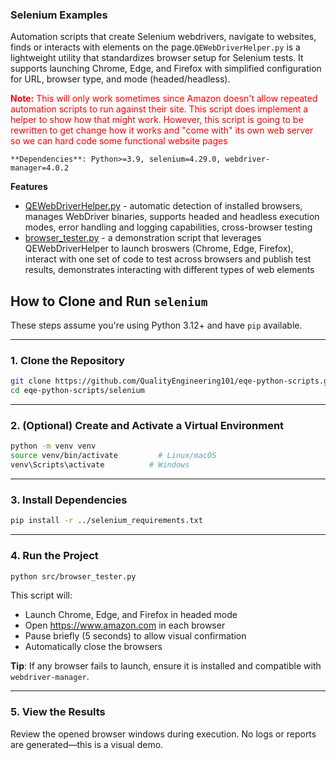 ### Selenium Examples

Automation scripts that create Selenium webdrivers, navigate to websites, finds or interacts with elements on the page.`QEWebDriverHelper.py` is a lightweight utility that standardizes browser setup for Selenium tests. It supports launching Chrome, Edge, and Firefox with simplified configuration for URL, browser type, and mode (headed/headless).

<font color="red"><strong>Note:</strong> This will only work sometimes since Amazon doesn't allow repeated automation scripts to run against their site. This script does implement a helper to show how that might work. However, this script is going to be rewritten to get change how it works and "come with" its own web server so we can hard code some functional website pages</font>

  `**Dependencies**: Python>=3.9, selenium=4.29.0, webdriver-manager=4.0.2
  `
  
  **Features**

* [QEWebDriverHelper.py](https://github.com/QualityEngineering101/eqe-python-scripts/blob/main/selenium/src/EQEUtils/QEWebDriverHelper.py) - automatic detection of installed browsers, manages WebDriver binaries, supports headed and headless execution modes, error handling and logging capabilities, cross-browser testing
* [browser_tester.py](https://github.com/QualityEngineering101/eqe-python-scripts/blob/main/selenium/src/browser_tester.py) - a demonstration script that leverages QEWebDriverHelper to launch broswers (Chrome, Edge, Firefox), interact with one set of code to test across browsers and publish test results, demonstrates interacting with different types of web elements

## How to Clone and Run `selenium`

These steps assume you're using Python 3.12+ and have `pip` available.

---

### 1. Clone the Repository

```bash
git clone https://github.com/QualityEngineering101/eqe-python-scripts.git
cd eqe-python-scripts/selenium
```

---

### 2. (Optional) Create and Activate a Virtual Environment

```bash
python -m venv venv
source venv/bin/activate         # Linux/macOS
venv\Scripts\activate          # Windows
```

---

### 3. Install Dependencies

```bash
pip install -r ../selenium_requirements.txt
```

---

### 4. Run the Project

```bash
python src/browser_tester.py
```

This script will:

* Launch Chrome, Edge, and Firefox in headed mode
* Open <https://www.amazon.com> in each browser
* Pause briefly (5 seconds) to allow visual confirmation
* Automatically close the browsers

**Tip**: If any browser fails to launch, ensure it is installed and compatible with `webdriver-manager`.

---

### 5. View the Results

Review the opened browser windows during execution. No logs or reports are generated—this is a visual demo.
